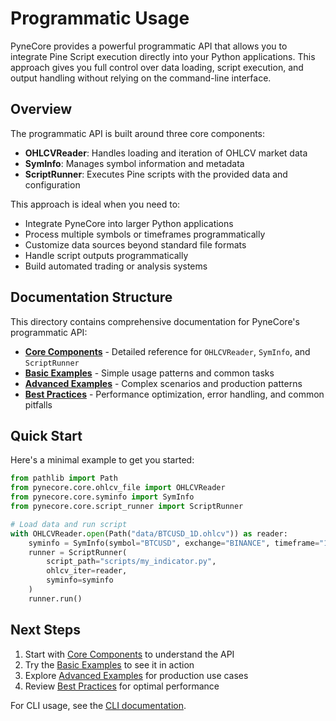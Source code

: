 <!--
---
weight: 10000
title: "Programmatic Usage"
description: "Using PyneCore programmatically in Python applications"
icon: "code"
date: "2025-03-31"
lastmod: "2025-03-31"
draft: false
toc: true
categories: ["Advanced", "API"]
tags: ["programmatic", "api", "python", "integration", "scripting"]
---
-->

# Programmatic Usage

PyneCore provides a powerful programmatic API that allows you to integrate Pine Script execution directly into your Python applications. This approach gives you full control over data loading, script execution, and output handling without relying on the command-line interface.

## Overview

The programmatic API is built around three core components:

- **OHLCVReader**: Handles loading and iteration of OHLCV market data
- **SymInfo**: Manages symbol information and metadata
- **ScriptRunner**: Executes Pine scripts with the provided data and configuration

This approach is ideal when you need to:

- Integrate PyneCore into larger Python applications
- Process multiple symbols or timeframes programmatically
- Customize data sources beyond standard file formats
- Handle script outputs programmatically
- Build automated trading or analysis systems

## Documentation Structure

This directory contains comprehensive documentation for PyneCore's programmatic API:

- **[Core Components](core-components.md)** - Detailed reference for `OHLCVReader`, `SymInfo`, and `ScriptRunner`
- **[Basic Examples](basic-examples.md)** - Simple usage patterns and common tasks
- **[Advanced Examples](advanced-examples.md)** - Complex scenarios and production patterns
- **[Best Practices](best-practices.md)** - Performance optimization, error handling, and common pitfalls

## Quick Start

Here's a minimal example to get you started:

```python
from pathlib import Path
from pynecore.core.ohlcv_file import OHLCVReader
from pynecore.core.syminfo import SymInfo
from pynecore.core.script_runner import ScriptRunner

# Load data and run script
with OHLCVReader.open(Path("data/BTCUSD_1D.ohlcv")) as reader:
    syminfo = SymInfo(symbol="BTCUSD", exchange="BINANCE", timeframe="1D")
    runner = ScriptRunner(
        script_path="scripts/my_indicator.py",
        ohlcv_iter=reader,
        syminfo=syminfo
    )
    runner.run()
```

## Next Steps

1. Start with [Core Components](core-components.md) to understand the API
2. Try the [Basic Examples](basic-examples.md) to see it in action
3. Explore [Advanced Examples](advanced-examples.md) for production use cases
4. Review [Best Practices](best-practices.md) for optimal performance

For CLI usage, see the [CLI documentation](../../cli/README.md).